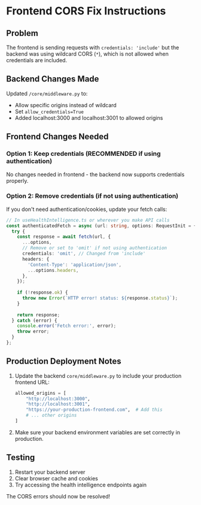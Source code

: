 # Frontend CORS Fix Instructions

## Problem
The frontend is sending requests with `credentials: 'include'` but the backend was using wildcard CORS (`*`), which is not allowed when credentials are included.

## Backend Changes Made
Updated `/core/middleware.py` to:
- Allow specific origins instead of wildcard
- Set `allow_credentials=True`
- Added localhost:3000 and localhost:3001 to allowed origins

## Frontend Changes Needed

### Option 1: Keep credentials (RECOMMENDED if using authentication)
No changes needed in frontend - the backend now supports credentials properly.

### Option 2: Remove credentials (if not using authentication)
If you don't need authentication/cookies, update your fetch calls:

```typescript
// In useHealthIntelligence.ts or wherever you make API calls
const authenticatedFetch = async (url: string, options: RequestInit = {}) => {
  try {
    const response = await fetch(url, {
      ...options,
      // Remove or set to 'omit' if not using authentication
      credentials: 'omit', // Changed from 'include'
      headers: {
        'Content-Type': 'application/json',
        ...options.headers,
      },
    });
    
    if (!response.ok) {
      throw new Error(`HTTP error! status: ${response.status}`);
    }
    
    return response;
  } catch (error) {
    console.error('Fetch error:', error);
    throw error;
  }
};
```

## Production Deployment Notes

1. Update the backend `core/middleware.py` to include your production frontend URL:
   ```python
   allowed_origins = [
       "http://localhost:3000",
       "http://localhost:3001", 
       "https://your-production-frontend.com",  # Add this
       # ... other origins
   ]
   ```

2. Make sure your backend environment variables are set correctly in production.

## Testing
1. Restart your backend server
2. Clear browser cache and cookies
3. Try accessing the health intelligence endpoints again

The CORS errors should now be resolved!